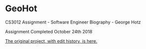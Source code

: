 # GeoHot
CS3012 Assignment - Software Engineer Biography - George Hotz

Assignment Completed October 24th 2018

[The original project, with edit history, is here.](https://docs.google.com/document/d/1ptRetm_fBhoswLBFRRt_y_imJsimiLCaWm8mgSMnXIY/edit?usp=sharing)
